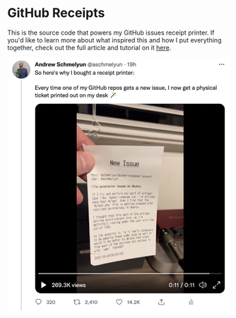 # GitHub Receipts

This is the source code that powers my GitHub issues receipt printer. If you'd like to learn more about what inspired this and how I put everything together, check out the full article and tutorial on it [here](https://aschmelyun.com/i-built-a-receipt-printer-for-github-issues).

[![A Twitter screenshot showing the printer](assets/twitter-embed.jpg)](https://twitter.com/aschmelyun/status/1506960015063625733)
